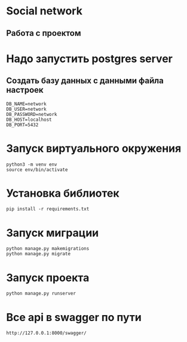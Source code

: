 # Social network

## Работа с проектом
# Надо запустить postgres server
## Создать базу данных с данными файла настроек
```
DB_NAME=network
DB_USER=network
DB_PASSWORD=network
DB_HOST=localhost
DB_PORT=5432
```
# Запуск виртуального окружения
```
python3 -m venv env
source env/bin/activate
```
# Установка библиотек
```
pip install -r requirements.txt
```
# Запуск миграции
```
python manage.py makemigrations
python manage.py migrate
```
# Запуск проекта
```
python manage.py runserver
```
# Все api в swagger по пути
```
http://127.0.0.1:8000/swagger/
```
